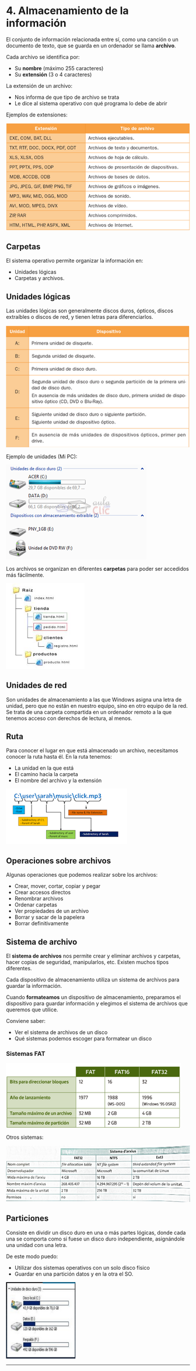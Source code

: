 # 4. Almacenamiento de la información

El conjunto de información relacionada entre sí, como una canción o un documento de texto, que se guarda en un ordenador se llama **archivo**.

Cada archivo se identifica por:

- Su **nombre** (máximo 255 caracteres)
- Su **extensión** (3 o 4 caracteres)

La extensión de un archivo:

- Nos informa de que tipo de archivo se trata
- Le dice al sistema operativo con qué programa lo debe de abrir

Ejemplos de extensiones:

![imagen](img/2019-09-24-08-48-40.png)

## Carpetas

El sistema operativo permite organizar la información en:

- Unidades lógicas
- Carpetas y archivos.

## Unidades lógicas

Las unidades lógicas son generalmente discos duros, ópticos, discos extraíbles o discos de red, y tienen letras para diferenciarlos.

![imagen](img/2019-09-24-08-49-42.png)

Ejemplo de unidades (Mi PC):

![imagen](img/2019-09-24-08-32-14.png)

Los archivos se organizan en diferentes **carpetas** para poder ser accedidos más fácilmente.

![imagen](img/2019-09-17-08-31-42.png)

## Unidades de red

Son unidades de almacenamiento a las que Windows asigna una letra de unidad, pero que no están en nuestro equipo, sino en otro equipo de la red. Se trata de una carpeta compartida en un ordenador remoto a la que tenemos acceso con derechos de lectura, al menos.

## Ruta

Para conocer el lugar en que está almacenado un archivo, necesitamos conocer la ruta hasta él. En la ruta tenemos:

- La unidad en la que está
- El camino hacia la carpeta
- El nombre del archivo y la extensión

![imagen](img/2019-09-17-08-32-36.png)

## Operaciones sobre archivos

Algunas operaciones que podemos realizar sobre los archivos:

- Crear, mover, cortar, copiar y pegar
- Crear accesos directos
- Renombrar archivos
- Ordenar carpetas
- Ver propiedades de un archivo
- Borrar y sacar de la papelera
- Borrar definitivamente

## Sistema de archivo

El **sistema de archivos** nos permite crear y eliminar archivos y carpetas, hacer copias de seguridad, manipularlos, etc. Existen muchos tipos diferentes.

Cada dispositivo de almacenamiento utiliza un sistema de archivos para guardar la información.

Cuando **formateamos** un dispositivo de almacenamiento, preparamos el dispositivo para guardar información y elegimos el sistema de archivos que queremos que utilice.

Conviene saber:

- Ver el sistema de archivos de un disco
- Qué sistemas podemos escoger para formatear un disco

### Sistemas FAT

![imagen](img/2019-09-17-08-27-47.png)

Otros sistemas:

![imagen](img/2019-09-17-08-28-37.png)

## Particiones

Consiste en dividir un disco duro en una o más partes lógicas, donde cada una se comporta como si fuese un disco duro independiente, asignándole una unidad con una letra.

De este modo puedo:

- Utilizar dos sistemas operativos con un solo disco físico
- Guardar en una partición datos y en la otra el SO.

![imagen](img/2019-09-17-08-21-39.png)
****